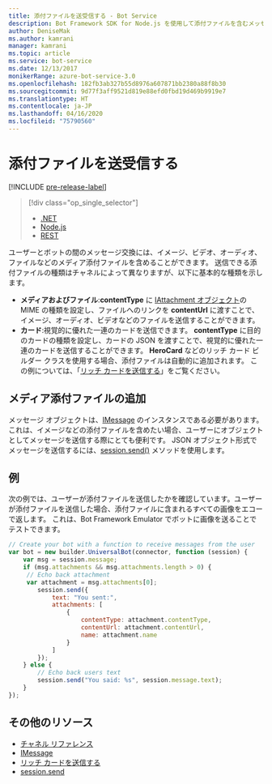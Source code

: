 ```yaml
---
title: 添付ファイルを送受信する - Bot Service
description: Bot Framework SDK for Node.js を使用して添付ファイルを含むメッセージを送受信する方法について説明します。
author: DeniseMak
ms.author: kamrani
manager: kamrani
ms.topic: article
ms.service: bot-service
ms.date: 12/13/2017
monikerRange: azure-bot-service-3.0
ms.openlocfilehash: 182fb3ab327b55d8976a607871bb2380a88f8b30
ms.sourcegitcommit: 9d77f3aff9521d819e88efd0fbd19d469b9919e7
ms.translationtype: HT
ms.contentlocale: ja-JP
ms.lasthandoff: 04/16/2020
ms.locfileid: "75790560"
---
```

# <a name="send-and-receive-attachments"></a>添付ファイルを送受信する

[!INCLUDE [pre-release-label](../includes/pre-release-label-v3.md)]

> [!div class="op_single_selector"]
> - [.NET](../dotnet/bot-builder-dotnet-add-media-attachments.md)
> - [Node.js](../nodejs/bot-builder-nodejs-send-receive-attachments.md)
> - [REST](../rest-api/bot-framework-rest-connector-add-media-attachments.md)

ユーザーとボットの間のメッセージ交換には、イメージ、ビデオ、オーディオ、ファイルなどのメディア添付ファイルを含めることができます。 送信できる添付ファイルの種類はチャネルによって異なりますが、以下に基本的な種類を示します。

* **メディアおよびファイル**:**contentType** に [IAttachment オブジェクト][IAttachment]の MIME の種類を設定し、ファイルへのリンクを **contentUrl** に渡すことで、イメージ、オーディオ、ビデオなどのファイルを送信することができます。
* **カード**:視覚的に優れた一連のカードを送信できます。 <!-- and custom keyboards --> **contentType** に目的のカードの種類を設定し、カードの JSON を渡すことで、視覚的に優れた一連のカードを送信することができます。 **HeroCard** などのリッチ カード ビルダー クラスを使用する場合、添付ファイルは自動的に追加されます。 この例については、「[リッチ カードを送信する](bot-builder-nodejs-send-rich-cards.md)」をご覧ください。

## <a name="add-a-media-attachment"></a>メディア添付ファイルの追加
メッセージ オブジェクトは、[IMessage][IMessage] のインスタンスである必要があります。これは、イメージなどの添付ファイルを含めたい場合、ユーザーにオブジェクトとしてメッセージを送信する際にとても便利です。 JSON オブジェクト形式でメッセージを送信するには、[session.send()][SessionSend] メソッドを使用します。 

## <a name="example"></a>例

次の例では、ユーザーが添付ファイルを送信したかを確認しています。ユーザーが添付ファイルを送信した場合、添付ファイルに含まれるすべての画像をエコーで返します。 これは、Bot Framework Emulator でボットに画像を送ることでテストできます。

```javascript
// Create your bot with a function to receive messages from the user
var bot = new builder.UniversalBot(connector, function (session) {
    var msg = session.message;
    if (msg.attachments && msg.attachments.length > 0) {
     // Echo back attachment
     var attachment = msg.attachments[0];
        session.send({
            text: "You sent:",
            attachments: [
                {
                    contentType: attachment.contentType,
                    contentUrl: attachment.contentUrl,
                    name: attachment.name
                }
            ]
        });
    } else {
        // Echo back users text
        session.send("You said: %s", session.message.text);
    }
});
```
## <a name="additional-resources"></a>その他のリソース

* [チャネル リファレンス][inspector]
* [IMessage][IMessage]
* [リッチ カードを送信する][SendRichCard]
* [session.send][SessionSend]

[IMessage]: http://docs.botframework.com/node/builder/chat-reference/interfaces/_botbuilder_d_.imessage
[SendRichCard]: bot-builder-nodejs-send-rich-cards.md
[SessionSend]: https://docs.botframework.com/node/builder/chat-reference/classes/_botbuilder_d_.session.html#send
[IAttachment]: https://docs.botframework.com/node/builder/chat-reference/interfaces/_botbuilder_d_.iattachment.html
[inspector]: ../bot-service-channels-reference.md
